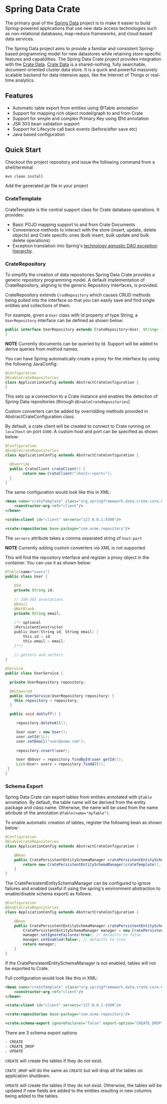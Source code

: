 # Spring Data Crate

The primary goal of the [Spring Data](http://projects.spring.io/spring-data) project is to make it easier to build Spring-powered applications that use new data access technologies such as non-relational databases, map-reduce frameworks, and cloud based data services.

The Spring Data project aims to provide a familiar and consistent Spring-based programming model for new datastores while retaining store-specific features and capabilities. The Spring Data Crate project provides integration with the [Crate Data](http://crate.io). [Crate Data](http://crate.io) is a shared-nothing, fully searchable, document-oriented cluster data store. It is a quick and powerful massively scalable backend for data intensive apps, like the Internet of Things or real-time analytics.

## Features

* Automatic table export from entities using @Table annotation
* Support for mapping rich object model/graph to and from Crate
* Support for simple and complex Primary Key using @Id annotation
* JSR 303 bean validation support
* Support for Lifecycle call back events (before/after save etc)
* Java based configuration

## Quick Start

Checkout the project repository and issue the following command from a shell/terminal

```sh
mvn clean install
```
Add the generated jar file in your project

### CrateTemplate

CrateTemplate is the central support class for Crate database operations. It provides:

* Basic POJO mapping support to and from Crate Documents
* Convenience methods to interact with the store (insert, update, delete objects) and Crate specific ones (bulk insert, bulk update and bulk delete operations)
* Exception translation into Spring's [technology agnostic DAO exception hierarchy](http://docs.spring.io/spring/docs/current/spring-framework-reference/html/dao.html#dao-exceptions).

### CrateRepository

To simplify the creation of data repositories Spring Data Crate provides a generic repository programming model. A default implementation of CrateRepository, aligning to the generic Repository Interfaces, is provided.  

CrateRepository extends `CrudRepository` which causes CRUD methods being pulled into the interface so that you can easily save and find single entities and collections of them.

For example, given a `User` class with Id property of type String, a `UserRepository` interface can be defined as shown below:

```java
public interface UserRepository extends CrateRepository<User, String> {
}
```

**NOTE**
Currently documents can be queried by Id. Support will be added to derive queries from method names.

You can have Spring automatically create a proxy for the interface by using the following JavaConfig:

```java
@Configuration
@EnableCrateRepositories
class ApplicationConfig extends AbstractCrateConfiguration {
}
```
This sets up a connection to a Crate instance and enables the detection of Spring Data repositories (through `@EnableCrateRepositories`)

Custom converters can be added by overridding methods provided in AbstractCrateConfiguration class.

By default, a crate client will be created to connect to Crate running on `localhost` on port `4300`. A custom host and port can be specified as shown below:

```java
@Configuration
@EnableCrateRepositories
class ApplicationConfig extends AbstractCrateConfiguration {

  @Override
  public CrateClient crateClient() {
		return new CrateClient("<host>:<port>");
  }
}
```
The same configuration would look like this in XML:

```xml
<bean name="crateTemplate" class="org.springframework.data.crate.core.CrateTemplate">
	<constructor-arg ref="client"/>
</bean>

<crate:client id="client" servers="127.0.0.1:4300"/>

<crate:repositories base-package="com.acme.repository"/>
``` 

The `servers` attribute takes a comma separated string of `host:port`

**NOTE**
Currently adding custom converters via XML is not supported.

This will find the repository interface and register a proxy object in the container. You can use it as shown below:

```java
@Table(name="users")
public class User {
	
	@Id
	private String id;
	
	// JSR-303 annotations
	@Email
	@NotBlank
	private String email;
	
	/** optional
	@PersistentConstructor
	public User(String id, String email) {
		this.id = id;
		this.email = email;
	}**/
	
	// getters and setters
}
```

```java
@Service
public class UserService {

  private UserRepository repository;

  @Autowired
  public UserService(UserRepository repository) {
    this.repository = repository;
  }

  public void doStuff() {

     repository.deleteAll();

     User user = new User();
     user.setId(1L);
     user.setEmail("user@acme.com");
     
     repository.insert(user);

     User dbUser = repository.findById(user.getId());
     List<User> users = repository.findAll();
 }
}
```

### Schema Export

Spring Data Crate can export tables from entities annotated with `@Table` annotation. By default, the table name will be derived from the entity package and class name. Otherwise, the name will be used from the name attribute of the annotation `@Table(name="myTable")`.

To enable automatic creation of tables, register the following bean as shown below:

```java
@Configuration
@EnableCrateRepositories
class ApplicationConfig extends AbstractCrateConfiguration {

	@Bean
	public CratePersistentEntitySchemaManager cratePersistentEntitySchemaManager() throws Exception {
		return new CratePersistentEntitySchemaManager(crateTemplate(), CREATE_DROP);
	}
}
```
The CratePersistentEntitySchemaManager can be configured to ignore failures and enabled (useful if using the spring's environment abstraction to enable/disable schema export) as follows:

```java
@Configuration
@EnableCrateRepositories
class ApplicationConfig extends AbstractCrateConfiguration {

	@Bean
	public CratePersistentEntitySchemaManager cratePersistentEntitySchemaManager() throws Exception {
		CratePersistentEntitySchemaManager manager = new CratePersistentEntitySchemaManager(crateTemplate(), CREATE_DROP)
		manager.setIgnoreFailures(true); // defaults to false
		manager.setEnabled(false); // defaults to true
		return manager;
	}
}
```

If the CratePersistentEntitySchemaManager is not enabled, tables will not be exported to Crate.

Full configuration would look like this in XML:

```xml
<bean name="crateTemplate" class="org.springframework.data.crate.core.CrateTemplate">
	<constructor-arg ref="client"/>
</bean>

<crate:client id="client" servers="127.0.0.1:4300"/>

<crate:repositories base-package="com.acme.repository"/>

<crate:schema-export ignoreFailures="false" export-option="CREATE_DROP" enabled="true"/>
``` 

There are 3 schema export options

```sh
- CREATE
- CREATE_DROP
- UPDATE
```

`CREATE` will create the tables if they do not exist.

`CRATE_DROP` will do the same as `CREATE` but will drop all the tables on application shutdown.

`UPDATE` will create the tables if they do not exist. Otherwise, the tables will be updated if new fields are added to the entities resulting in new columns being added to the tables.   